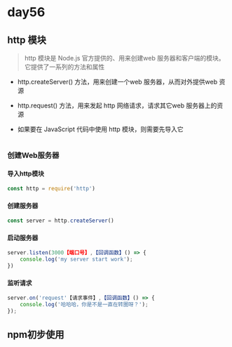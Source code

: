 # day56

## http 模块

> http 模块是 Node.js 官方提供的、用来创建web 服务器和客户端的模块。它提供了一系列的方法和属性

- http.createServer() 方法，用来创建一个web 服务器，从而对外提供web 资源

- http.request() 方法，用来发起 http 网络请求，请求其它web 服务器上的资源

- 如果要在 JavaScript 代码中使用 http 模块，则需要先导入它

  ```js
  
  ```

### 创建Web服务器

#### 导入http模块

```js
const http = require('http')
```

#### 创建服务器

```js
const server = http.createServer()
```

#### 启动服务器

```js
server.listen(3000【端口号】,【回调函数】() => {
    console.log('my server start work');
})
```

#### 监听请求

```js
server.on('request'【请求事件】,【回调函数】() => {
    console.log('哈哈哈，你是不是一直在转圈呀？');
});
```



## npm初步使用